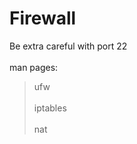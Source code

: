 # Firewall
Be extra careful with port 22
<br><br>
man pages:
> ufw<br><br>
> iptables<br><br>
> nat
